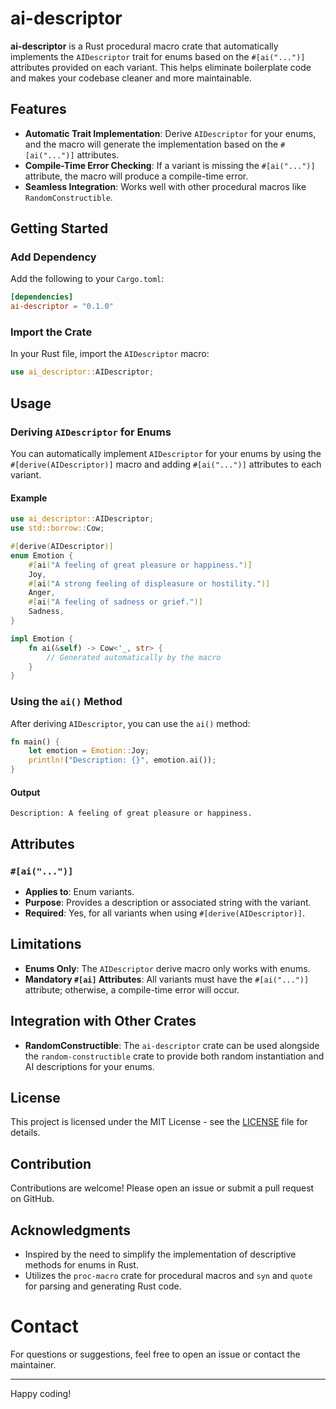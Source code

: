 # ai-descriptor

**ai-descriptor** is a Rust procedural macro crate that automatically implements the `AIDescriptor` trait for enums based on the `#[ai("...")]` attributes provided on each variant. This helps eliminate boilerplate code and makes your codebase cleaner and more maintainable.

## Features

- **Automatic Trait Implementation**: Derive `AIDescriptor` for your enums, and the macro will generate the implementation based on the `#[ai("...")]` attributes.
- **Compile-Time Error Checking**: If a variant is missing the `#[ai("...")]` attribute, the macro will produce a compile-time error.
- **Seamless Integration**: Works well with other procedural macros like `RandomConstructible`.

## Getting Started

### Add Dependency

Add the following to your `Cargo.toml`:

```toml
[dependencies]
ai-descriptor = "0.1.0"
```

### Import the Crate

In your Rust file, import the `AIDescriptor` macro:

```rust
use ai_descriptor::AIDescriptor;
```

## Usage

### Deriving `AIDescriptor` for Enums

You can automatically implement `AIDescriptor` for your enums by using the `#[derive(AIDescriptor)]` macro and adding `#[ai("...")]` attributes to each variant.

#### Example

```rust
use ai_descriptor::AIDescriptor;
use std::borrow::Cow;

#[derive(AIDescriptor)]
enum Emotion {
    #[ai("A feeling of great pleasure or happiness.")]
    Joy,
    #[ai("A strong feeling of displeasure or hostility.")]
    Anger,
    #[ai("A feeling of sadness or grief.")]
    Sadness,
}

impl Emotion {
    fn ai(&self) -> Cow<'_, str> {
        // Generated automatically by the macro
    }
}
```

### Using the `ai()` Method

After deriving `AIDescriptor`, you can use the `ai()` method:

```rust
fn main() {
    let emotion = Emotion::Joy;
    println!("Description: {}", emotion.ai());
}
```

#### Output

```
Description: A feeling of great pleasure or happiness.
```

## Attributes

### `#[ai("...")]`

- **Applies to**: Enum variants.
- **Purpose**: Provides a description or associated string with the variant.
- **Required**: Yes, for all variants when using `#[derive(AIDescriptor)]`.

## Limitations

- **Enums Only**: The `AIDescriptor` derive macro only works with enums.
- **Mandatory `#[ai]` Attributes**: All variants must have the `#[ai("...")]` attribute; otherwise, a compile-time error will occur.

## Integration with Other Crates

- **RandomConstructible**: The `ai-descriptor` crate can be used alongside the `random-constructible` crate to provide both random instantiation and AI descriptions for your enums.

## License

This project is licensed under the MIT License - see the [LICENSE](LICENSE) file for details.

## Contribution

Contributions are welcome! Please open an issue or submit a pull request on GitHub.

## Acknowledgments

- Inspired by the need to simplify the implementation of descriptive methods for enums in Rust.
- Utilizes the `proc-macro` crate for procedural macros and `syn` and `quote` for parsing and generating Rust code.

# Contact

For questions or suggestions, feel free to open an issue or contact the maintainer.

---

Happy coding!

